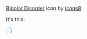 <a target="_blank" href="https://icons8.com/icon/97392/bipolar-disorder">Bipolar Disorder</a> icon by <a target="_blank" href="https://icons8.com">Icons8</a>

It's this:

![favi](favicon.jpg)